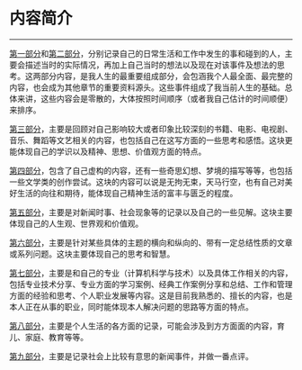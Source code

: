 # 内容简介

---

[第一部分](/chapter1.md)和[第二部分](/chapter2.md)，分别记录自己的日常生活和工作中发生的事和碰到的人，主要会描述当时的实际情况，再加上自己当时的想法以及现在对该事件及想法的思考。这两部分内容，是我人生的最重要组成部分，会包涵我个人最全面、最完整的内容，也会成为其他章节的重要资料源头。这些事件组成了我当前人生的基础。总体来讲，这些内容会是零散的，大体按照时间顺序（或者我自己估计的时间顺便）来排序。

[第三部分](/chapter3-read-books.md)，主要是回顾对自己影响较大或者印象比较深刻的书籍、电影、电视剧、音乐、舞蹈等文艺相关的内容，也包括自己在这写方面的一些思考和感悟。这块更能体现自己的学识以及精神、思想、价值观方面的特点。

[第四部分](/chapter4-dreams.md)，包含了自己虚构的内容，还有一些奇思幻想、梦境的描写等等，也包括一些文学类的创作尝试。这块的内容可以说是无拘无束，天马行空，也有自己对美好生活的向往和期待，能体现自己精神生活的富丰与匮乏的程度。

[第五部分](/chapter5-society.md)，主要是对新闻时事、社会现象等的记录以及自己的一些见解。这块主要体现自己的人生观、世界观和价值观。

[第六部分](//chapter6.md)，主要是针对某些具体的主题的横向和纵向的、带有一定总结性质的文章或系列问题。这块主要体现自己的思考和智慧。

[第七部分](//chapter7.md)，主要是和自己的专业（计算机科学与技术）以及具体工作相关的内容，包括专业技术分享、专业方面的学习案例、经典工作案例分享和总结、工作和管理方面的经验和思考、个人职业发展等内容。这是目前我熟悉的、擅长的内容，也是本人正在从事的职业，同时能体现本人解决问题的思路等方面的特点。

[第八部分](/chapter8.md)，主要是个人生活的各方面的记录，可能会涉及到方方面面的内容，育儿、家庭、教育等等。

[第九部分](/chapter9.md)，主要是记录社会上比较有意思的新闻事件，并做一番点评。

